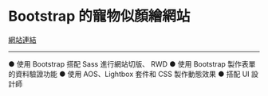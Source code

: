 <h1>Bootstrap 的寵物似顏繪網站</h1>

<a href="hclin23.github.io/paintedpet/index.html">網站連結</a>
<hr></hr>
● 使用 Bootstrap 搭配 Sass 進行網站切版、 RWD
● 使用 Bootstrap 製作表單的資料驗證功能
● 使用 AOS、Lightbox 套件和 CSS 製作動態效果
● 搭配 UI 設計師
